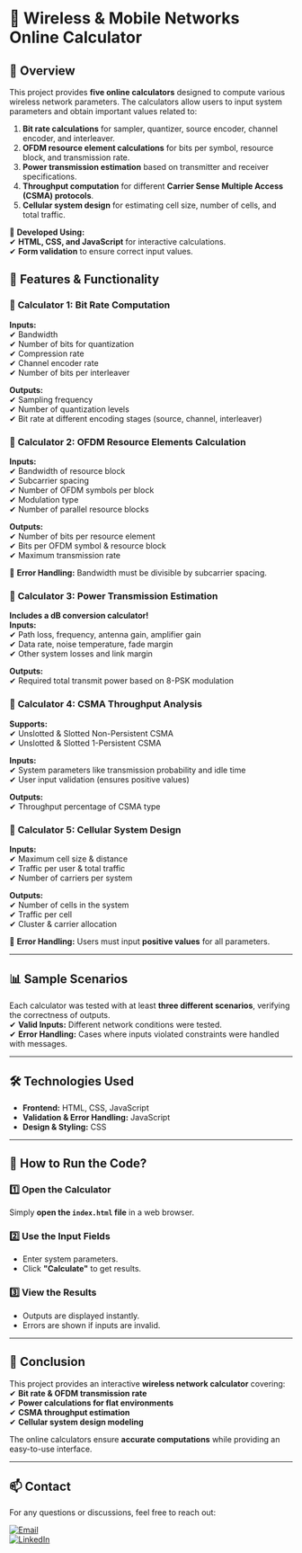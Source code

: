 # 📡 Wireless & Mobile Networks Online Calculator

## 📌 Overview
This project provides **five online calculators** designed to compute various wireless network parameters. The calculators allow users to input system parameters and obtain important values related to:
1. **Bit rate calculations** for sampler, quantizer, source encoder, channel encoder, and interleaver.
2. **OFDM resource element calculations** for bits per symbol, resource block, and transmission rate.
3. **Power transmission estimation** based on transmitter and receiver specifications.
4. **Throughput computation** for different **Carrier Sense Multiple Access (CSMA) protocols**.
5. **Cellular system design** for estimating cell size, number of cells, and total traffic.

📌 **Developed Using:**  
✔ **HTML, CSS, and JavaScript** for interactive calculations.  
✔ **Form validation** to ensure correct input values.  

## 🚀 Features & Functionality

### 🔢 **Calculator 1: Bit Rate Computation**
**Inputs:**  
✔ Bandwidth  
✔ Number of bits for quantization  
✔ Compression rate  
✔ Channel encoder rate  
✔ Number of bits per interleaver  

**Outputs:**  
✔ Sampling frequency  
✔ Number of quantization levels  
✔ Bit rate at different encoding stages (source, channel, interleaver)  

### 📡 **Calculator 2: OFDM Resource Elements Calculation**
**Inputs:**  
✔ Bandwidth of resource block  
✔ Subcarrier spacing  
✔ Number of OFDM symbols per block  
✔ Modulation type  
✔ Number of parallel resource blocks  

**Outputs:**  
✔ Number of bits per resource element  
✔ Bits per OFDM symbol & resource block  
✔ Maximum transmission rate  

📌 **Error Handling:** Bandwidth must be divisible by subcarrier spacing.

### 🔋 **Calculator 3: Power Transmission Estimation**
**Includes a dB conversion calculator!**  
**Inputs:**  
✔ Path loss, frequency, antenna gain, amplifier gain  
✔ Data rate, noise temperature, fade margin  
✔ Other system losses and link margin  

**Outputs:**  
✔ Required total transmit power based on 8-PSK modulation  

### 📡 **Calculator 4: CSMA Throughput Analysis**
**Supports:**  
✔ Unslotted & Slotted Non-Persistent CSMA  
✔ Unslotted & Slotted 1-Persistent CSMA  

**Inputs:**  
✔ System parameters like transmission probability and idle time  
✔ User input validation (ensures positive values)  

**Outputs:**  
✔ Throughput percentage of CSMA type  

### 📶 **Calculator 5: Cellular System Design**
**Inputs:**  
✔ Maximum cell size & distance  
✔ Traffic per user & total traffic  
✔ Number of carriers per system  

**Outputs:**  
✔ Number of cells in the system  
✔ Traffic per cell  
✔ Cluster & carrier allocation  

📌 **Error Handling:** Users must input **positive values** for all parameters.

---

## 📊 Sample Scenarios
Each calculator was tested with at least **three different scenarios**, verifying the correctness of outputs.  
✔ **Valid Inputs:** Different network conditions were tested.  
✔ **Error Handling:** Cases where inputs violated constraints were handled with messages.  

---

## 🛠 Technologies Used
- **Frontend:** HTML, CSS, JavaScript  
- **Validation & Error Handling:** JavaScript  
- **Design & Styling:** CSS  

---

## 📎 How to Run the Code?
### 1️⃣ Open the Calculator  
Simply **open the `index.html` file** in a web browser.

### 2️⃣ Use the Input Fields  
- Enter system parameters.
- Click **"Calculate"** to get results.

### 3️⃣ View the Results  
- Outputs are displayed instantly.
- Errors are shown if inputs are invalid.

---

## 📢 Conclusion
This project provides an interactive **wireless network calculator** covering:
✔ **Bit rate & OFDM transmission rate**  
✔ **Power calculations for flat environments**  
✔ **CSMA throughput estimation**  
✔ **Cellular system design modeling**  

The online calculators ensure **accurate computations** while providing an easy-to-use interface.

---

## 📫 Contact
For any questions or discussions, feel free to reach out:

[![Email](https://img.shields.io/badge/Email-D14836?style=for-the-badge&logo=gmail&logoColor=white)](mailto:yazedyazedl2020@gmail.com)  
[![LinkedIn](https://img.shields.io/badge/LinkedIn-0077B5?style=for-the-badge&logo=linkedin)](https://www.linkedin.com/in/yazeed-hamdan-59b83b281/)  


